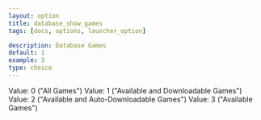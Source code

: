 ```yaml
---
layout: option
title: database_show_games
tags: [docs, options, launcher_option]

description: Database Games
default: 1
example: 3
type: choice
---
```


Value: 0 ("All Games")
Value: 1 ("Available and Downloadable Games")
Value: 2 ("Available and Auto-Downloadable Games")
Value: 3 ("Available Games")
